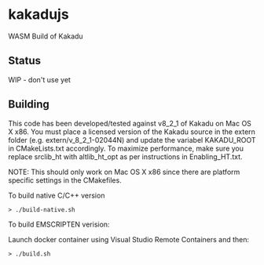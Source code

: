 # kakadujs
WASM Build of Kakadu

## Status

WIP - don't use yet

## Building

This code has been developed/tested against v8_2_1 of Kakadu on Mac OS X x86.  You must place a licensed version of the Kakadu source in the extern folder (e.g. extern/v_8_2_1-02044N)
and update the variabel KAKADU_ROOT in CMakeLists.txt accordingly.  To maximize performance, make sure you replace srclib_ht with altlib_ht_opt as per instructions in Enabling_HT.txt.

NOTE: This should only work on Mac OS X x86 since there are platform specific settings in the CMakefiles.

To build native C/C++ version
```
> ./build-native.sh
```

To build EMSCRIPTEN verision:

Launch docker container using Visual Studio Remote Containers and then:

```
> ./build.sh
```
